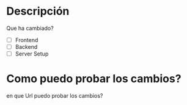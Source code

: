 # Descripción 
Que ha cambiado?

- [ ] Frontend
- [ ] Backend
- [ ] Server Setup

# Como puedo probar los cambios?
en que Url puedo probar los cambios?
